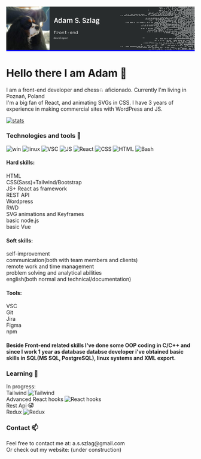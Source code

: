  ![Header](./banner_github.png)
# Hello there I am Adam 👋
<p>I am a front-end developer and chess♘ aficionado. Currently I'm living in Poznań, Poland<br>
I'm a big fan of React, and animating SVGs in CSS. I have 3 years of experience in making commercial sites with WordPress and JS.</p> 

   [![stats](https://github-readme-stats.vercel.app/api?username=AsSzlag&title_color=1116F8)](https://github.com/AsSzlag)
### Technologies and tools :wrench:
![win](https://img.shields.io/badge/OS-Windows-informational?style=flat&logo=windows&logoColor=white&color=1116F8)
![linux](https://img.shields.io/badge/OS-Linux-informational?style=flat&logo=linux&logoColor=white&color=1116F8)
![VSC](https://img.shields.io/badge/Editor-VSC-informational?style=flat&logo=vsc-idea&logoColor=white&color=1116F8)
![JS](https://img.shields.io/badge/Code-JavaScript-informational?style=flat&logo=javascript&logoColor=white&color=1116F8)
![React](https://img.shields.io/badge/Framework-React-informational?style=flat&logo=react&logoColor=white&color=1116F8)
![CSS](https://img.shields.io/badge/Style-Sass-informational?style=flat&logo=sass&logoColor=white&color=1116F8)
![HTML](https://img.shields.io/badge/Code-Html-informational?style=flat&logo=html&logoColor=white&color=1116F8)
![Bash](https://img.shields.io/badge/Shell-Bash-informational?style=flat&logo=gnu-bash&logoColor=white&color=1116F8)</br>
#### Hard skills:</br>
HTML</br>
CSS(Sass)+Tailwind/Bootstrap</br>
JS+ React as framework</br>
REST API</br>
Wordpress</br>
RWD</br>
SVG animations and Keyframes</br>
basic node.js</br>
basic Vue</br>
#### Soft skills:</br>
self-improvement</br>
communication(both with team members and clients)</br>
remote work and time management</br>
problem solving and analytical abilities</br>
english(both normal and technical/documentation)
#### Tools:</br>
VSC</br>
Git</br>
Jira</br>
Figma</br>
npm</br>
#### Beside Front-end related skills I've done some OOP coding in C/C++ and since I work 1 year as database databse developer i've obtained basic skills in SQL(MS SQL, PostgreSQL), linux systems and XML export.
### Learning :blue_book:
<p>
  In progress:<br>
  Tailwind 
  <img src="https://raw.githubusercontent.com/simple-icons/simple-icons/develop/icons/tailwindcss.svg" alt="Tailwind" width="16"/> <br>
  Advanced React hooks 
    <img src="https://upload.wikimedia.org/wikipedia/commons/a/a7/React-icon.svg" alt="React hooks" width="16"/> <br>
  Rest Api 
    <img src="./rest-api.svg" alt="Rest-api" width="16"/> <br>
  Redux 
   <img src="https://raw.githubusercontent.com/simple-icons/simple-icons/develop/icons/redux.svg" alt="Redux" width="16"/> <br>
  </p>
  
### Contact :mailbox:
<p>
  Feel free to contact me at: a.s.szlag@gmail.com</br>
  Or check out my website: (under construction)
  </p> 

